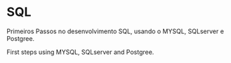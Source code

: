 # SQL

Primeiros Passos no desenvolvimento SQL, usando o MYSQL, SQLserver e Postgree.

First steps using MYSQL, SQLserver and Postgree.